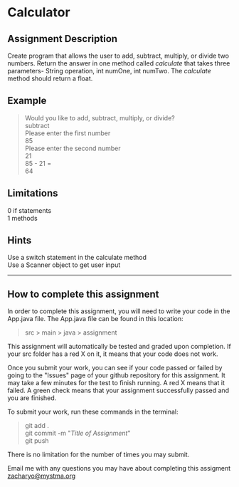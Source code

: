 # **Calculator**

## **Assignment Description**
Create program that allows the user to add, subtract, multiply, or divide two numbers. Return the answer in one method called *calculate* that takes three parameters- String operation, int numOne, int numTwo. The *calculate* method should return a float.



## **Example**
>Would you like to add, subtract, multiply, or divide?  
subtract  
Please enter the first number  
85  
Please enter the second number  
21  
85 - 21 =  
64

## **Limitations**
0 if statements  
1 methods  


## **Hints**
Use a switch statement in the calculate method  
Use a Scanner object to get user input


---

## **How to complete this assignment**
In order to complete this assignment, you will need to write your code in the App.java file. The App.java file can be found in this location:  
>src > main > java > assignment  

This assignment will automatically be tested and graded upon completion. If your src folder has a red X on it, it means that your code does not work.  

Once you submit your work, you can see if your code passed or failed by going to the "Issues" page of your github repository for this assignment. It may take a few minutes for the test to finish running. A red X means that it failed. A green check means that your assignment successfully passed and you are finished.

To submit your work, run these commands in the terminal: 
>git add .  
git commit -m "*Title of Assignment*"  
git push  

There is no limitation for the number of times you may submit.

Email me with any questions you may have about completing this assigment  
zacharyo@mystma.org
